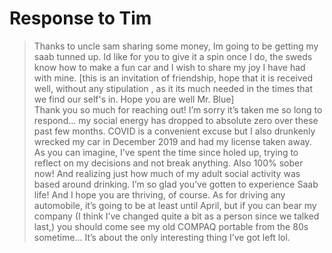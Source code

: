 # Response to Tim
> Thanks to uncle sam sharing some money, Im going to be getting my saab tunned up. Id like for you to give it a spin once I do, the sweds know how to make a fun car and I wish to share my joy I have had with mine. [this is an invitation of friendship, hope that it is received well, without any stipulation , as it its much needed in the times that we find our self's in. Hope you are well Mr. Blue]  
Thank you so much for reaching out! I’m sorry it’s taken me so long to respond... my social energy has dropped to absolute zero over these past few months. COVID is a convenient excuse but I also drunkenly wrecked my car in December 2019 and had my license taken away. As you can imagine, I’ve spent the time since holed up, trying to reflect on my decisions and not break anything. Also 100% sober now! And realizing just how much of my adult social activity was based around drinking. I’m so glad you’ve gotten to experience Saab life! And I hope you are thriving, of course. As for driving any automobile, it’s going to be at least until April, but if you can bear my company (I think I’ve changed quite a bit as a person since we talked last,) you should come see my old COMPAQ portable from the 80s sometime... It’s about the only interesting thing I’ve got left lol.